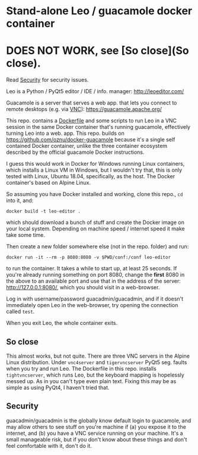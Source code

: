 # Stand-alone Leo / guacamole docker container

# DOES NOT WORK, see [So close](So close).

Read [Security](Security) for security issues.

Leo is a Python / PyQt5 editor / IDE / info. manager: http://leoeditor.com/

Guacamole is a server that serves a web app. that lets you connect
to remote desktops
(e.g. via [VNC](https://en.wikipedia.org/wiki/Virtual_Network_Computing)): https://guacamole.apache.org/

This repo. contains a [Dockerfile](./Dockerfile) and some scripts
to run Leo in a VNC session in the same Docker container
that's running guacamole, effectively turning Leo into a web. app.
This repo. builds on https://github.com/oznu/docker-guacamole because
it's a single self contained Docker container, unlike the three
container ecosystem described by the official guacamole Docker instructions.

I guess this would work in Docker for Windows running Linux containers,
which installs a Linux VM in Windows, but I wouldn't try that, this is
only tested with Linux, Ubuntu 18.04, specifically, as the host.  The
Docker container's based on Alpine Linux.

So assuming you have Docker installed and working, clone this repo.,
`cd` into it, and:
```shell
docker build -t leo-editor .
```
which should download a bunch of stuff and create the Docker image
on your local system.  Depending on machine speed / internet speed
it make take some time.

Then create a new folder somewhere else (not in the repo. folder)
and run:
```shell
docker run -it --rm -p 8080:8080 -v $PWD/conf:/conf leo-editor
```
to run the container.  It takes a while to start up, at least 25
seconds.  If you're already running something on port 8080, change
the **first** 8080 in the above to an available port and use that
in the address of the server: http://127.0.0.1:8080/, which you
should visit in a web-browser.

Log in with username/password guacadmin/guacadmin, and if it doesn't immediately
open Leo in the web-browser, try opening the connection called `test`.

When you exit Leo, the whole container exits.

## So close

This almost works, but not quite.  There are three VNC servers in the Alpine
Linux distribution.  Under `vnc4server` and `tigervncserver` PyQt5 seg. faults
when you try and run Leo.  The Dockerfile in this repo. installs `tightvncserver`,
which runs Leo, but the keyboard mapping is hopelessly messed up.  As in you
can't type even plain text.  Fixing this may be as simple as using PyQt4,
I haven't tried that.

## Security

guacadmin/guacadmin is the globally know default login to guacamole, and
may allow others to see stuff on you're machine if (a) you expose it to the
internet, and (b) you have a VNC service running on your machine.  It's a
small manageable risk, but if you don't know about these things and don't
feel comfortable with it, don't do it.

